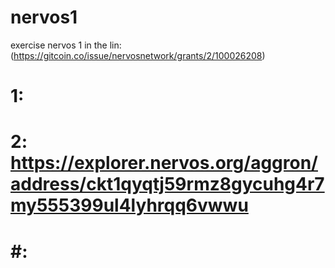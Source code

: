 # nervos1
exercise nervos 1 in the lin: (https://gitcoin.co/issue/nervosnetwork/grants/2/100026208)

# 1: 
# 2: https://explorer.nervos.org/aggron/address/ckt1qyqtj59rmz8gycuhg4r7my555399ul4lyhrqq6vwwu
# #: 
